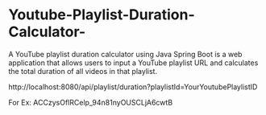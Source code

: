 # Youtube-Playlist-Duration-Calculator-
A YouTube playlist duration calculator using Java Spring Boot is a web application that allows users to input a YouTube playlist URL and calculates the total duration of all videos in that playlist.

http://localhost:8080/api/playlist/duration?playlistId=YourYoutubePlaylistID 

For Ex:  ACCzysOflRCelp_94n81nyOUSCLjA6cwtB
